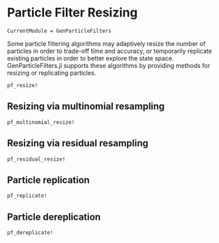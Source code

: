 # Particle Filter Resizing

```@meta
CurrentModule = GenParticleFilters
```

Some particle filtering algorithms may adaptively resize the number of particles in order to trade-off time and accuracy, or temporarily replicate existing particles in order to better explore the state space. GenParticleFilters.jl supports these algorithms by providing methods for resizing or replicating particles.

```@docs
pf_resize!
```

## Resizing via multinomial resampling

```@docs
pf_multinomial_resize!
```

## Resizing via residual resampling

```@docs
pf_residual_resize!
```

## Particle replication

```@docs
pf_replicate!
```

## Particle dereplication

```@docs
pf_dereplicate!
```
